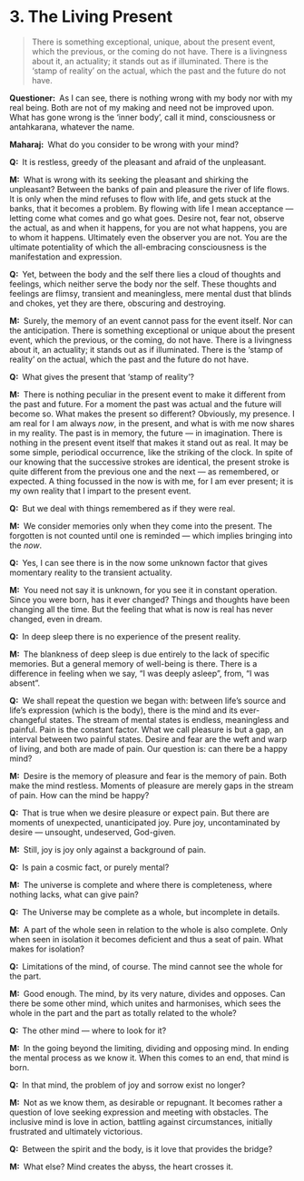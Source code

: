 # 3. The Living Present

>There is something exceptional, unique, about the present event, which the previous, or the coming do not have. There is a livingness about it, an actuality; it stands out as if illuminated. There is the ‘stamp of reality’ on the actual, which the past and the future do not have.

**Questioner:**&ensp;As I can see, there is nothing wrong with my body nor with my real being. Both are not of my making and need not be improved upon. What has gone wrong is the ‘inner body’, call it mind, consciousness or <span data-tippy-content="The psyche, mind. Mind in a collective sense, including intelligence (<em>buddhi</em>), ego (<em>ahamkara</em>) and mind (<em>manas</em>).">antahkarana</span>, whatever the name.

**Maharaj:**&ensp;What do you consider to be wrong with your mind?

**Q:**&ensp;It is restless, greedy of the pleasant and afraid of the unpleasant.

**M:**&ensp;What is wrong with its seeking the pleasant and shirking the unpleasant? Between the banks of pain and pleasure the river of life flows. It is only when the mind refuses to flow with life, and gets stuck at the banks, that it becomes a problem. By flowing with life I mean acceptance — letting come what comes and go what goes. Desire not, fear not, observe the actual, as and when it happens, for you are not what happens, you are to whom it happens. Ultimately even the observer you are not. You are the ultimate potentiality of which the all-embracing consciousness is the manifestation and expression.

**Q:**&ensp;Yet, between the body and the self there lies a cloud of thoughts and feelings, which neither serve the body nor the self. These thoughts and feelings are flimsy, transient and meaningless, mere mental dust that blinds and chokes, yet they are there, obscuring and destroying.

**M:**&ensp;Surely, the memory of an event cannot pass for the event itself. Nor can the anticipation. There is something exceptional or unique about the present event, which the previous, or the coming, do not have. There is a livingness about it, an actuality; it stands out as if illuminated. There is the ‘stamp of reality’ on the actual, which the past and the future do not have.

**Q:**&ensp;What gives the present that ‘stamp of reality’?

**M:**&ensp;There is nothing peculiar in the present event to make it different from the past and future. For a moment the past was actual and the future will become so. What makes the present so different? Obviously, my presence. I am real for I am always *now*, in the present, and what is with me now shares in my reality. The past is in memory, the future — in imagination. There is nothing in the present event itself that makes it stand out as real. It may be some simple, periodical occurrence, like the striking of the clock. In spite of our knowing that the successive strokes are identical, the present stroke is quite different from the previous one and the next — as remembered, or expected. A thing focussed in the now is with me, for I am ever present; it is my own reality that I impart to the present event.

**Q:**&ensp;But we deal with things remembered as if they were real.

**M:**&ensp;We consider memories only when they come into the present. The forgotten is not counted until one is reminded — which implies bringing into the *now*.

**Q:**&ensp;Yes, I can see there is in the now some unknown factor that gives momentary reality to the transient actuality.

**M:**&ensp;You need not say it is unknown, for you see it in constant operation. Since you were born, has it ever changed? Things and thoughts have been changing all the time. But the feeling that what is now is real has never changed, even in dream.

**Q:**&ensp;In deep sleep there is no experience of the present reality.

**M:**&ensp;The blankness of deep sleep is due entirely to the lack of specific memories. But a general memory of well-being is there. There is a difference in feeling when we say, “I was deeply asleep”, from, “I was absent”.

**Q:**&ensp;We shall repeat the question we began with: between life’s source and life’s expression (which is the body), there is the mind and its ever-changeful states. The stream of mental states is endless, meaningless and painful. Pain is the constant factor. What we call pleasure is but a gap, an interval between two painful states. Desire and fear are the weft and warp of living, and both are made of pain. Our question is: can there be a happy mind?

**M:**&ensp;Desire is the memory of pleasure and fear is the memory of pain. Both make the mind restless. Moments of pleasure are merely gaps in the stream of pain. How can the mind be happy?

**Q:**&ensp;That is true when we desire pleasure or expect pain. But there are moments of unexpected, unanticipated joy. Pure joy, uncontaminated by desire — unsought, undeserved, God-given.

**M:**&ensp;Still, joy is joy only against a background of pain.

**Q:**&ensp;Is pain a cosmic fact, or purely mental?

**M:**&ensp;The universe is complete and where there is completeness, where nothing lacks, what can give pain?

**Q:**&ensp;The Universe may be complete as a whole, but incomplete in details.

**M:**&ensp;A part of the whole seen in relation to the whole is also complete. Only when seen in isolation it becomes deficient and thus a seat of pain. What makes for isolation?

**Q:**&ensp;Limitations of the mind, of course. The mind cannot see the whole for the part.

**M:**&ensp;Good enough. The mind, by its very nature, divides and opposes. Can there be some other mind, which unites and harmonises, which sees the whole in the part and the part as totally related to the whole?

**Q:**&ensp;The other mind — where to look for it?

**M:**&ensp;In the going beyond the limiting, dividing and opposing mind. In ending the mental process as we know it. When this comes to an end, that mind is born.

**Q:**&ensp;In that mind, the problem of joy and sorrow exist no longer?

**M:**&ensp;Not as we know them, as desirable or repugnant. It becomes rather a question of love seeking expression and meeting with obstacles. The inclusive mind is love in action, battling against circumstances, initially frustrated and ultimately victorious.

**Q:**&ensp;Between the spirit and the body, is it love that provides the bridge?

**M:**&ensp;What else? Mind creates the abyss, the heart crosses it.

<script>
export default {
  props: ["slot-key"],
  mounted () {
    tippy("[data-tippy-content]", {allowHTML: true});
  }
}
</script>